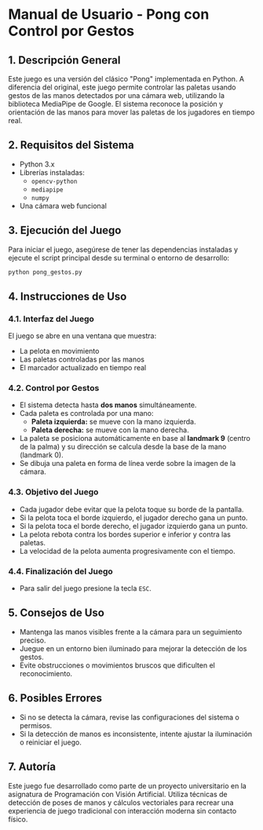 # Manual de Usuario - Pong con Control por Gestos

## 1. Descripción General

Este juego es una versión del clásico "Pong" implementada en Python. A diferencia del original, este juego permite controlar las paletas usando gestos de las manos detectados por una cámara web, utilizando la biblioteca MediaPipe de Google. El sistema reconoce la posición y orientación de las manos para mover las paletas de los jugadores en tiempo real.

## 2. Requisitos del Sistema

- Python 3.x
- Librerías instaladas:
  - `opencv-python`
  - `mediapipe`
  - `numpy`
- Una cámara web funcional

## 3. Ejecución del Juego

Para iniciar el juego, asegúrese de tener las dependencias instaladas y ejecute el script principal desde su terminal o entorno de desarrollo:

```bash
python pong_gestos.py
```

## 4. Instrucciones de Uso

### 4.1. Interfaz del Juego

El juego se abre en una ventana que muestra:

- La pelota en movimiento
- Las paletas controladas por las manos
- El marcador actualizado en tiempo real

### 4.2. Control por Gestos

- El sistema detecta hasta **dos manos** simultáneamente.
- Cada paleta es controlada por una mano:
  - **Paleta izquierda:** se mueve con la mano izquierda.
  - **Paleta derecha:** se mueve con la mano derecha.
- La paleta se posiciona automáticamente en base al **landmark 9** (centro de la palma) y su dirección se calcula desde la base de la mano (landmark 0).
- Se dibuja una paleta en forma de línea verde sobre la imagen de la cámara.

### 4.3. Objetivo del Juego

- Cada jugador debe evitar que la pelota toque su borde de la pantalla.
- Si la pelota toca el borde izquierdo, el jugador derecho gana un punto.
- Si la pelota toca el borde derecho, el jugador izquierdo gana un punto.
- La pelota rebota contra los bordes superior e inferior y contra las paletas.
- La velocidad de la pelota aumenta progresivamente con el tiempo.

### 4.4. Finalización del Juego

- Para salir del juego presione la tecla `ESC`.

## 5. Consejos de Uso

- Mantenga las manos visibles frente a la cámara para un seguimiento preciso.
- Juegue en un entorno bien iluminado para mejorar la detección de los gestos.
- Evite obstrucciones o movimientos bruscos que dificulten el reconocimiento.

## 6. Posibles Errores

- Si no se detecta la cámara, revise las configuraciones del sistema o permisos.
- Si la detección de manos es inconsistente, intente ajustar la iluminación o reiniciar el juego.

## 7. Autoría

Este juego fue desarrollado como parte de un proyecto universitario en la asignatura de Programación con Visión Artificial. Utiliza técnicas de detección de poses de manos y cálculos vectoriales para recrear una experiencia de juego tradicional con interacción moderna sin contacto físico.